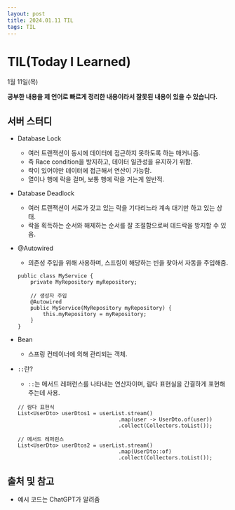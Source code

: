 ```yaml
---
layout: post
title: 2024.01.11 TIL
tags: TIL
---
```


# TIL(Today I Learned)

1월 11일(목)

**공부한 내용을 제 언어로 빠르게 정리한 내용이라서 잘못된 내용이 있을 수 있습니다.**

## 서버 스터디

- Database Lock
    - 여러 트랜잭션이 동시에 데이터에 접근하지 못하도록 하는 매커니즘.
    - 즉 Race condition을 방지하고, 데이터 일관성을 유지하기 위함.
    - 락이 있어야만 데이터에 접근해서 연산이 가능함. 
    - 열이나 행에 락을 걸며, 보통 행에 락을 거는게 일반적.

- Database Deadlock
    - 여러 트랜잭션이 서로가 갖고 있는 락을 기다리느라 계속 대기만 하고 있는 상태.
    - 락을 획득하는 순서와 해제하는 순서를 잘 조절함으로써 데드락을 방지할 수 있음.

- @Autowired
    - 의존성 주입을 위해 사용하며, 스프링이 해당하는 빈을 찾아서 자동을 주입해줌.
    ```
    public class MyService {
        private MyRepository myRepository;

        // 생성자 주입
        @Autowired
        public MyService(MyRepository myRepository) {
            this.myRepository = myRepository;
        }
    }
    ```

- Bean
    - 스프링 컨테이너에 의해 관리되는 객체.

- `::`란?
    - `::`는 메서드 레퍼런스를 나타내는 연산자이며, 람다 표현실을 간결하게 표현해주는데 사용.
    ```
    // 람다 표현식
    List<UserDto> userDtos1 = userList.stream()
                                    .map(user -> UserDto.of(user))
                                    .collect(Collectors.toList());

    // 메서드 레퍼런스
    List<UserDto> userDtos2 = userList.stream()
                                    .map(UserDto::of)
                                    .collect(Collectors.toList());
    ```
    
## 출처 및 참고
- 예시 코드는 ChatGPT가 알려줌